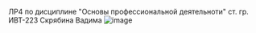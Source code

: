 ЛР4 по дисциплине "Основы профессиональной деятельноти" ст. гр. ИВТ-223 Скрябина Вадима
![image](https://github.com/vvadikk/LR4_OPD/assets/125023961/df07e39d-5666-4cfe-a827-3ab6b2327588)
